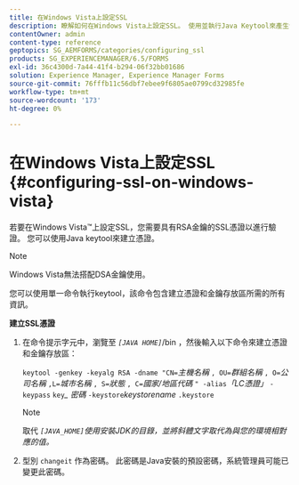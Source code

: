 ```yaml
---
title: 在Windows Vista上設定SSL
description: 瞭解如何在Windows Vista上設定SSL。 使用並執行Java Keytool來產生包含RSA金鑰的SSL憑證以進行驗證。
contentOwner: admin
content-type: reference
geptopics: SG_AEMFORMS/categories/configuring_ssl
products: SG_EXPERIENCEMANAGER/6.5/FORMS
exl-id: 36c4300d-7a44-41f4-b294-06f32bb01686
solution: Experience Manager, Experience Manager Forms
source-git-commit: 76fffb11c56dbf7ebee9f6805ae0799cd32985fe
workflow-type: tm+mt
source-wordcount: '173'
ht-degree: 0%

---
```


# 在Windows Vista上設定SSL {#configuring-ssl-on-windows-vista}

若要在Windows Vista™上設定SSL，您需要具有RSA金鑰的SSL憑證以進行驗證。 您可以使用Java keytool來建立憑證。

>[!NOTE]
>
>Windows Vista無法搭配DSA金鑰使用。

您可以使用單一命令執行keytool，該命令包含建立憑證和金鑰存放區所需的所有資訊。

**建立SSL憑證**

1. 在命令提示字元中，瀏覽至 *`[JAVA HOME]`*/bin ，然後輸入以下命令來建立憑證和金鑰存放區：

   `keytool -genkey -keyalg RSA -dname "CN=`*主機名稱* `, OU=`*群組名稱* `, O=`*公司名稱* `,L=`*城市名稱* `, S=`*狀態* `, C=`*國家/地區代碼* `" -alias`*「LC憑證」* `-keypass` `key`*_* *密碼* `-keystore`*keystorename* `.keystore`

   >[!NOTE]
   >
   >取代 *`[JAVA_HOME]`使用安裝JDK的目錄，並將斜體文字取代為與您的環境相對應的值。*

1. 型別 `changeit` 作為密碼。 此密碼是Java安裝的預設密碼，系統管理員可能已變更此密碼。
